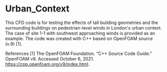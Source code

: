 # Urban_Context
This CFD code is for testing the effects of tall building geometries and the surrounding buildings on pedestrian-level winds in London's urban context. The case of site 1-1 with southwest approaching winds is provided as an example. The code was created with C++ based on OpenFOAM source (v.9) [1].


References
[1] The OpenFOAM Foundation. “C++ Source Code Guide.” OpenFOAM v9. Accessed October 6, 2021.
https://cpp.openfoam.org/v9/index.html.
